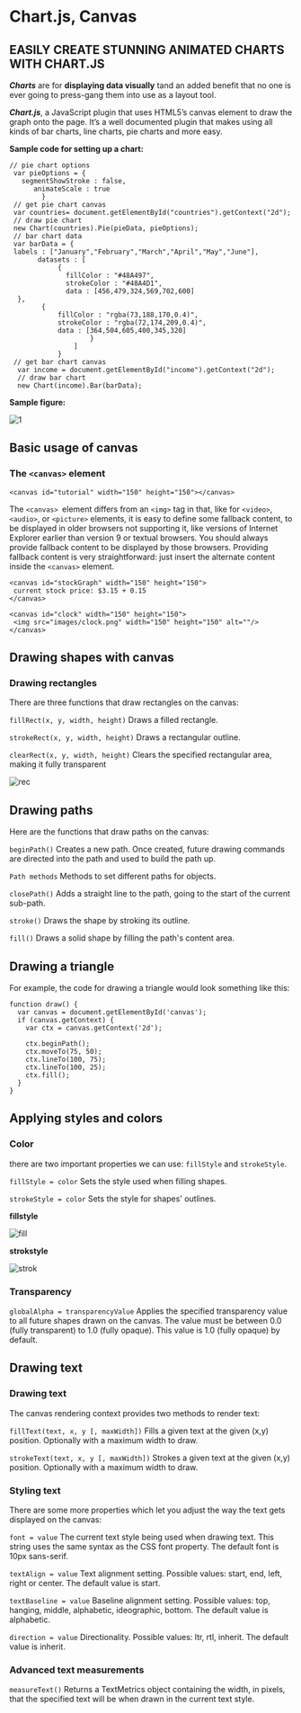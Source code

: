 # Chart.js, Canvas

## EASILY CREATE STUNNING ANIMATED CHARTS WITH CHART.JS

***Charts*** are for **displaying data visually** tand an added benefit that no one is ever going to press-gang them into use as a layout tool. 

***Chart.js***, a JavaScript plugin that uses HTML5’s canvas element to draw the graph onto the page. It’s a well documented plugin that makes using all kinds of bar charts, line charts, pie charts and more easy.

**Sample code for setting up a chart:**

```
// pie chart options
 var pieOptions = {
   segmentShowStroke : false,
      animateScale : true
        }
 // get pie chart canvas
 var countries= document.getElementById("countries").getContext("2d");
 // draw pie chart
 new Chart(countries).Pie(pieData, pieOptions);
 // bar chart data
 var barData = {
 labels : ["January","February","March","April","May","June"],
       datasets : [
            {
              fillColor : "#48A497",
              strokeColor : "#48A4D1",
              data : [456,479,324,569,702,600]
  },
        {
            fillColor : "rgba(73,188,170,0.4)",
            strokeColor : "rgba(72,174,209,0.4)",
            data : [364,504,605,400,345,320]
                    }
                ]
            }
 // get bar chart canvas
  var income = document.getElementById("income").getContext("2d");
  // draw bar chart
  new Chart(income).Bar(barData);
 ```
 
 **Sample figure:**
 
 ![1](./pics/12/1.png)
 
 
 ## Basic usage of canvas
 
 ### The `<canvas>` element
 
 `
 <canvas id="tutorial" width="150" height="150"></canvas>
 `

 The `<canvas> `element differs from an `<img>` tag in that, like for `<video>`, `<audio>`, or `<picture>` elements, it is easy to define some fallback content, to be displayed in older browsers not supporting it, like versions of Internet Explorer earlier than version 9 or textual browsers. You should always provide fallback content to be displayed by those browsers.
 Providing fallback content is very straightforward: just insert the alternate content inside the `<canvas>` element.
 
 ```
 <canvas id="stockGraph" width="150" height="150">
  current stock price: $3.15 + 0.15
</canvas>

<canvas id="clock" width="150" height="150">
  <img src="images/clock.png" width="150" height="150" alt=""/>
</canvas>
 ```

 ## Drawing shapes with canvas
 
 
 ### Drawing rectangles
 
There are three functions that draw rectangles on the canvas:

`fillRect(x, y, width, height)`
Draws a filled rectangle.

`strokeRect(x, y, width, height)`
Draws a rectangular outline.

`clearRect(x, y, width, height)`
Clears the specified rectangular area, making it fully transparent

![rec](./pics/12/2.jpg)


## Drawing paths

Here are the functions that draw paths on the canvas:

`beginPath()`
Creates a new path. Once created, future drawing commands are directed into the path and used to build the path up.

`Path methods`
Methods to set different paths for objects.

`closePath()`
Adds a straight line to the path, going to the start of the current sub-path.

`stroke()`
Draws the shape by stroking its outline.

`fill()`
Draws a solid shape by filling the path's content area.

## Drawing a triangle

For example, the code for drawing a triangle would look something like this:

```
function draw() {
  var canvas = document.getElementById('canvas');
  if (canvas.getContext) {
    var ctx = canvas.getContext('2d');

    ctx.beginPath();
    ctx.moveTo(75, 50);
    ctx.lineTo(100, 75);
    ctx.lineTo(100, 25);
    ctx.fill();
  }
}
```


## Applying styles and colors

### Color

there are two important properties we can use: `fillStyle` and `strokeStyle`.

`fillStyle = color`
Sets the style used when filling shapes.

`strokeStyle = color`
Sets the style for shapes' outlines.


**fillstyle**

![fill](./pics/12/3.png)


**strokstyle**

![strok](./pics/12/4.png)


### Transparency

`globalAlpha = transparencyValue`
Applies the specified transparency value to all future shapes drawn on the canvas. The value must be between 0.0 (fully transparent) to 1.0 (fully opaque). This value is 1.0 (fully opaque) by default.

 
## Drawing text
 
### Drawing text

The canvas rendering context provides two methods to render text:

`fillText(text, x, y [, maxWidth])`
Fills a given text at the given (x,y) position. Optionally with a maximum width to draw.

`strokeText(text, x, y [, maxWidth])`
Strokes a given text at the given (x,y) position. Optionally with a maximum width to draw. 
 

### Styling text

There are some more properties which let you adjust the way the text gets displayed on the canvas:

`font = value`
The current text style being used when drawing text. This string uses the same syntax as the CSS font property. The default font is 10px sans-serif.

`textAlign = value`
Text alignment setting. Possible values: start, end, left, right or center. The default value is start.

`textBaseline = value`
Baseline alignment setting. Possible values: top, hanging, middle, alphabetic, ideographic, bottom. The default value is alphabetic.

`direction = value`
Directionality. Possible values: ltr, rtl, inherit. The default value is inherit.


### Advanced text measurements
`measureText()`
Returns a TextMetrics object containing the width, in pixels, that the specified text will be when drawn in the current text style.